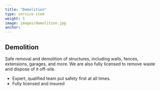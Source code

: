 ```yaml
---
title: "Demolition"
type: service-item
weight: 5
image: images/demolition.jpg
anchor:
---
```

## Demolition

Safe removal and demolition of structures, including walls, fences, extensions, garages, and more. We are also fully licensed to remove waste and dispose of it off-site.

* Expert, qualified team put safety first at all times. 
* Fully licensed and insured

